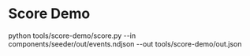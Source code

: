 # Score Demo
python tools/score-demo/score.py --in components/seeder/out/events.ndjson --out tools/score-demo/out.json
